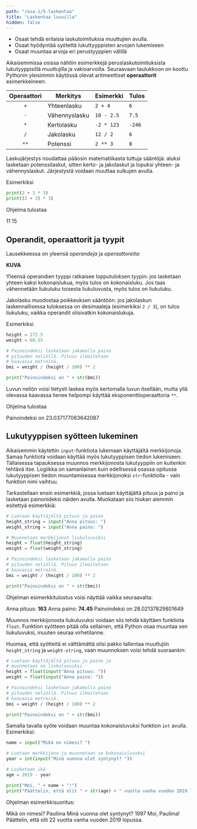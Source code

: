 ```yaml
---
path: "/osa-1/5-laskentaa"
title: "Laskentaa luvuilla"
hidden: false
---
```


<text-box variant='learningObjectives' name='Oppimistavoitteet'>

- Osaat tehdä erilaisia laskutoimituksia muuttujien avulla.
- Osaat hyödyntää syötettä lukuttyyppisten arvojen lukemiseen
- Osaat muuntaa arvoja eri perustyyppien välillä

</text-box>

Aikaisemmissa osissa nähtiin esimerkkejä peruslaskutoimituksista lukutyyppisillä muuttujilla ja vakioarvoilla. Seuraavaan taulukkoon on koottu Pythonin yleisimmin käytössä olevat aritmeettiset **operaattorit** esimerkkeineen:

| Operaattori   | Merkitys      | Esimerkki    | Tulos |
|:-------------:|---------------|--------------|-------|
| `+`           | Yhteenlasku   | `2 + 4`      |`6`    |
| `-`           | Vähennyslasku | `10 - 2.5`   |`7.5`  |
| `*`           | Kertolasku    | `-2 * 123`   |`-246` |
| `/`           | Jakolasku     | `12 / 2`     |`6`    |
| `**`          | Potenssi      | `2 ** 3`     |`8`    |

Laskujärjestys noudattaa pääosin matematiikasta tuttuja sääntöjä: aluksi lasketaan potenssilaskut, sitten kerto- ja jakolaskut ja lopuksi yhteen- ja vähennyslaskut. Järjestystä voidaan muuttaa sulkujen avulla.

Esimerkiksi

```python
print(2 + 3 * 3)
print((2 + 3) * 3)
```

Ohjelma tulostaa

<sample-output>
  
11
15

</sample-output>

## Operandit, operaattorit ja tyypit

Lausekkeessa on yleensä *operandeja* ja *operaattoreita*:

**KUVA**

Yleensä operandien tyyppi ratkaisee lopputuloksen tyypin: jos lasketaan yhteen kaksi kokonaislukua, myös tulos on kokonaisluku. Jos taas vähennetään liukuluku toisesta liukuluvusta, myös tulos on liukuluku.

Jakolasku muodostaa poikkeuksen sääntöön: jos jakolaskun laskennallisessa tuloksessa on desimaaleja (esimerkiksi `2 / 3`), on tulos liukuluku, vaikka operandit olisivatkin kokonaislukuja.

Esimerkiksi

```python
height = 172.5
weight = 68.55

# Painoindeksi lasketaan jakamalla paino
# pituuden neliöllä. Pituus ilmoitetaan
# kaavassa metreinä.
bmi = weight / (height / 100) ** 2

print("Painoindeksi on " + str(bmi))
```

Luvun neliön voisi tietysti laskea myös kertomalla luvun itsellään, mutta yllä olevassa kaavassa lienee helpompi käyttää eksponenttioperaattoria `**`.

Ohjelma tulostaa

<sample-output>
  
Painoindeksi on 23.037177063642087

</sample-output>


## Lukutyyppisen syötteen lukeminen

Aikaisemmin käytettin `input`-funktiota lukemaan käyttäjältä merkkijonoja. Samaa funktiota voidaan käyttää myös lukutyyppisen tiedon lukemiseen. Tällaisessa tapauksessa muunnos merkkijonosta lukutyyppiin on kuitenkin tehtävä itse. Logiikka on samanlainen kuin edellisessä osassa opitussa lukutyyppisen tiedon muuntamisessa merkkijonoksi `str`-funktiolla - vain funktion nimi vaihtuu.

Tarkastellaan ensin esimerkkiä, jossa luetaan käyttäjältä pituus ja paino ja lasketaan painonideksi näiden avulla. Muokataan siis hiukan aiemmin esitettyä esimerkkiä:

```python
# Luetaan käyttäjältä pituus ja paino
height_string = input("Anna pituus: ")
weight_string = input("Anna paino: ")

# Muunnetaan merkkijonot liukuluvuiksi
height = float(height_string)
weight = float(weight_string)

# Painoindeksi lasketaan jakamalla paino
# pituuden neliöllä. Pituus ilmoitetaan
# kaavassa metreinä.
bmi = weight / (height / 100) ** 2

print("Painoindeksi on " + str(bmi))
```

Ohjelman esimerkkitulostus voisi näyttää vaikka seuraavalta:

<sample-output>
  
Anna pituus: **163**
Anna paino: **74.45**
Painoindeksi on 28.02137829801649
  
</sample-output>

Muunnos merkkijonosta liukuluvuksi voidaan siis tehdä käyttäen funktiota `float`. Funktion syötteen pitää olla sellainen, että Python osaa muuntaa sen liukuluvuksi, muuten seuraa virhetilanne. 

Huomaa, että syötteitä ei välttämättä olisi pakko tallentaa muuttujiin `height_string` ja `weight-string`, vaan muunnoksen voisi tehdä suoraankin:

```python
# Luetaan käyttäjältä pituus ja paino ja 
# muunnetaan ne liukuluvuiksi
height = float(input("Anna pituus: "))
weight = float(input("Anna paino: "))

# Painoindeksi lasketaan jakamalla paino
# pituuden neliöllä. Pituus ilmoitetaan
# kaavassa metreinä.
bmi = weight / (height / 100) ** 2

print("Painoindeksi on " + str(bmi))
```
Samalla tavalla syöte voidaan muuntaa kokonaisluvuksi funktion `int` avulla. Esimerkiksi:

```python
name = input("Mikä on nimesi? ")

# Luetaan merkkijono ja muunnetaan se kokonaisluvuksi
year = int(input("Minä vuonna olet syntynyt? "))

# Lasketaan ikä
age = 2019 - year

print("Moi, " + name + "!")
print("Päättelin, että olit " + str(age) + " vuotta vanha vuoden 2019 lopussa.")
```

Ohjelman esimerkkisuoritus:

<sample-output>
  
Mikä on nimesi? Pauliina
Minä vuonna olet syntynyt? 1997
Moi, Pauliina!
Päättelin, että olit 22 vuotta vanha vuoden 2019 lopussa.

</sample-output>


